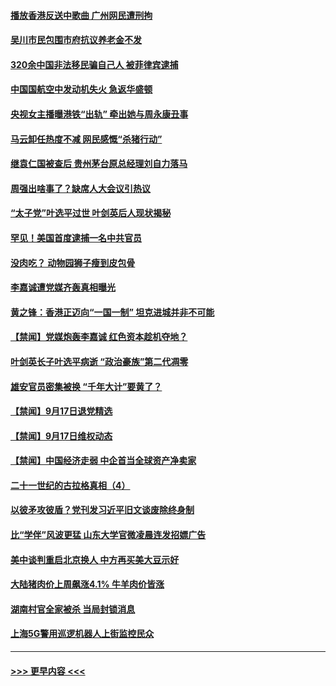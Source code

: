 #### [播放香港反送中歌曲 广州网民遭刑拘](../pages/prog204/a102667286.md?t=09181455) 
#### [吴川市民包围市府抗议养老金不发](../pages/prog204/a102667242.md?t=09181455) 
#### [320余中国非法移民骗自己人 被菲律宾逮捕](../pages/prog204/a102667231.md?t=09181455) 
#### [中国国航空中发动机失火 急返华盛顿](../pages/prog204/a102667228.md?t=09181455) 
#### [央视女主播曝港铁“出轨” 牵出她与周永康丑事](../pages/prog204/a102667178.md?t=09181455) 
#### [马云卸任热度不减 网民感慨“杀猪行动”](../pages/prog204/a102667176.md?t=09181455) 
#### [继袁仁国被查后 贵州茅台原总经理刘自力落马](../pages/prog204/a102667154.md?t=09181455) 
#### [周强出啥事了？缺席人大会议引热议](../pages/prog204/a102667122.md?t=09181455) 
#### [“太子党”叶选平过世 叶剑英后人现状揭秘](../pages/prog204/a102667107.md?t=09181455) 
#### [罕见！美国首度逮捕一名中共官员](../pages/prog204/a102667096.md?t=09181455) 
#### [没肉吃？  动物园狮子瘦到皮包骨](../pages/prog204/a102667079.md?t=09181455) 
#### [李嘉诚遭党媒齐轰真相曝光](../pages/prog204/a102667071.md?t=09181455) 
#### [黄之锋：香港正迈向“一国一制” 坦克进城并非不可能](../pages/prog204/a102667074.md?t=09181455) 
#### [【禁闻】党媒炮轰李嘉诚 红色资本趁机夺地？](../pages/prog204/a102666985.md?t=09181455) 
#### [叶剑英长子叶选平病逝 “政治豪族”第二代凋零](../pages/prog204/a102666911.md?t=09181455) 
#### [雄安官员密集被换 “千年大计”要黄了？](../pages/prog204/a102666943.md?t=09181455) 
#### [【禁闻】9月17日退党精选](../pages/prog204/a102666941.md?t=09181455) 
#### [【禁闻】9月17日维权动态](../pages/prog204/a102666946.md?t=09181455) 
#### [【禁闻】中国经济走弱 中企首当全球资产净卖家](../pages/prog204/a102666872.md?t=09181455) 
#### [二十一世纪的古拉格真相（4）](../pages/prog204/a102666848.md?t=09181455) 
#### [以彼矛攻彼盾？党刊发习近平旧文谈废除终身制](../pages/prog204/a102666838.md?t=09181455) 
#### [比“学伴”风波更猛 山东大学官微凌晨连发招嫖广告](../pages/prog204/a102666825.md?t=09181455) 
#### [美中谈判重启北京换人 中方再买美大豆示好](../pages/prog204/a102666615.md?t=09181455) 
#### [大陆猪肉价上周飙涨4.1% 牛羊肉价皆涨](../pages/prog204/a102666688.md?t=09181455) 
#### [湖南村官全家被杀 当局封锁消息](../pages/prog204/a102666586.md?t=09181455) 
#### [上海5G警用巡逻机器人上街监控民众](../pages/prog204/a102666584.md?t=09181455) 

----
#### [ >>> 更早内容 <<< ](../indexes/prog204-earlier.md)

